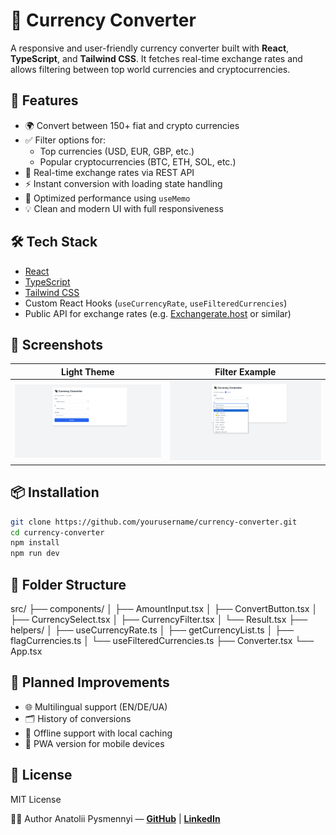 # 💱 Currency Converter

A responsive and user-friendly currency converter built with **React**, **TypeScript**, and **Tailwind CSS**. It fetches real-time exchange rates and allows filtering between top world currencies and cryptocurrencies.

## 🚀 Features

- 🌍 Convert between 150+ fiat and crypto currencies
- ✅ Filter options for:
  - Top currencies (USD, EUR, GBP, etc.)
  - Popular cryptocurrencies (BTC, ETH, SOL, etc.)
- 🔄 Real-time exchange rates via REST API
- ⚡ Instant conversion with loading state handling
- 🧠 Optimized performance using `useMemo`
- 💡 Clean and modern UI with full responsiveness

## 🛠 Tech Stack

- [React](https://reactjs.org/)
- [TypeScript](https://www.typescriptlang.org/)
- [Tailwind CSS](https://tailwindcss.com/)
- Custom React Hooks (`useCurrencyRate`, `useFilteredCurrencies`)
- Public API for exchange rates (e.g. [Exchangerate.host](https://exchangerate.host/) or similar)

## 📸 Screenshots

| Light Theme                          | Filter Example                              |
| ------------------------------------ | ------------------------------------------- |
| ![Main View](./screenshots/main.png) | ![Filter Options](./screenshots/filter.png) |

## 📦 Installation

```bash
git clone https://github.com/yourusername/currency-converter.git
cd currency-converter
npm install
npm run dev
```

## 📁 Folder Structure

src/
├── components/
│ ├── AmountInput.tsx
│ ├── ConvertButton.tsx
│ ├── CurrencySelect.tsx
│ ├── CurrencyFilter.tsx
│ └── Result.tsx
├── helpers/
│ ├── useCurrencyRate.ts
│ ├── getCurrencyList.ts
│ ├── flagCurrencies.ts
│ └── useFilteredCurrencies.ts
├── Converter.tsx
└── App.tsx

## 🧩 Planned Improvements

- 🌐 Multilingual support (EN/DE/UA)
- 🗂 History of conversions
- 💾 Offline support with local caching
- 📲 PWA version for mobile devices

## 📄 License

MIT License

👨‍💻 Author
Anatolii Pysmennyi — **[GitHub](https://github.com/Giperion317)** | **[LinkedIn](www.linkedin.com/in/anatolii-pysmennyi)**
